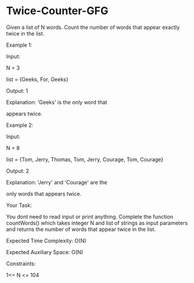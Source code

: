 # Twice-Counter-GFG

Given a list of N words. Count the number of words that appear exactly twice in the list.


Example 1:



Input:


N = 3


list = {Geeks, For, Geeks}


Output: 1


Explanation: 'Geeks' is the only word that 


appears twice. 


Example 2:



Input:


N = 8


list = {Tom, Jerry, Thomas, Tom, Jerry, 
Courage, Tom, Courage}


Output: 2


Explanation: 'Jerry' and 'Courage' are the 


only words that appears twice. 


Your Task:  


You dont need to read input or print anything. Complete the function countWords() which takes integer N and list of strings as input parameters and returns the number of words that appear twice in the list.


Expected Time Complexity: O(N)


Expected Auxiliary Space: O(N)  


Constraints:


1<= N <= 104
